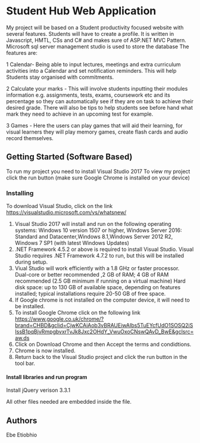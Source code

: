 # Student Hub Web Application
My project will be based on a Student productivity focused website with several features. 
Students will have to create a profile.
It is written in Javascript, HMTL, CSs and C# and makes sure of ASP.NET MVC Pattern.
Microsoft sql server management studio is used to store the database
The features are:

1 Calendar- Being able to input lectures, meetings and extra curriculum activities into a Calendar and set notification reminders. This will help Students stay organised with commitments.


2 Calculate your marks - This will involve students inputting their modules information e.g. assignments, tests, exams, coursework etc and its percentage so they can automatically see if they are on task to achieve their desired grade. There will also be tips to help students see before hand what mark they need to achieve in an upcoming test for example.

3 Games - Here the users can play games that will aid their learning, for visual learners they will play memory games, create flash cards and audio record themselves.

## Getting Started (Software Based)
To run my project you need to install Visual Studio 2017
To view my project click the run button (make sure Google Chrome is installed on your device)

### Installing
 To download Visual Studio, click on the link https://visualstudio.microsoft.com/vs/whatsnew/
1) Visual Studio 2017 will install and run on the following operating systems:
   Windows 10 version 1507 or higher, Windows Server 2016: Standard and Datacenter,Windows 8.1,Windows Server 2012 R2, Windows 7 SP1 (with latest Windows Updates)
2) .NET Framework 4.5.2 or above is required to install Visual Studio. Visual Studio requires .NET Framework 4.7.2 to run, but this will be installed during setup.
3) Viual Studio will work efficiently with a 1.8 GHz or faster processor. Dual-core or better recommended ,2 GB of RAM; 4 GB of RAM recommended (2.5 GB minimum if running on a virtual machine)
   Hard disk space: up to 130 GB of available space, depending on features installed; typical installations require 20-50 GB of free space.
11) If Google chrome is not installed on the computer device, it will need to be installed.
12) To install Google Chrome click on the following link https://www.google.co.uk/chrome/?brand=CHBD&gclid=CjwKCAiAob3vBRAUEiwAIbs5TuEYcfUdO1SOSQ2iSIssB1pqBjvRmpgbvxrTvJk8Jxc2OHdY_VwuOxoCNswQAvD_BwE&gclsrc=aw.ds
13) Click on Download Chrome and then Accept the terms and condidtions. 
14) Chrome is now installed. 
15) Return back to the Visual Studio project and click the run button in the tool bar.


#### Install libraries and run program

Install jQuery verison 3.3.1

All other files needed are embedded inside the file.



## Authors
Ebe Etiobhio


